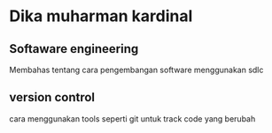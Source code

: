 # Dika muharman kardinal

## Softaware engineering

Membahas tentang cara pengembangan software menggunakan sdlc

## version control

cara menggunakan tools seperti git untuk track code yang berubah
